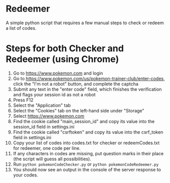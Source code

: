 # Redeemer
A simple python script that requires a few manual steps to check or redeem a list of codes.

# Steps for both Checker and Redeemer (using Chrome)
1) Go to https://www.pokemon.com and login
2) Go to https://www.pokemon.com/us/pokemon-trainer-club/enter-codes, click the "I'm not a robot" button, and complete the captcha
3) Submit any text in the "enter code" field, which finishes the verification and flags your session id as not a robot
4) Press F12
5) Select the "Application" tab
6) Select the "Cookies" tab on the left-hand side under "Storage"
7) Select https://www.pokemon.com
8) Find the cookie called "main_session_id" and copy its value into the session_id field in settings.ini
9) Find the cookie called "csrftoken" and copy its value into the csrf_token field in settings.ini
10) Copy your list of codes into codes.txt for checker or redeemCodes.txt for redeemer, one code per line.
11) If any characters in codes are missing, put question marks in their place (the script will guess all possibilities).
12) Run `python pokemonCodeChecker.py` or `python pokemonCodeRedeemer.py`
13) You should now see an output in the console of the server response to your codes.
